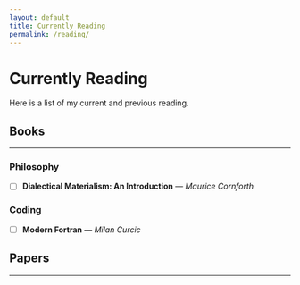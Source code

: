 ```yaml
---
layout: default
title: Currently Reading
permalink: /reading/
---
```


# Currently Reading

Here is a list of my current and previous reading. 

## Books
---

### Philosophy

- [ ] **Dialectical Materialism: An Introduction** — *Maurice Cornforth* 

### Coding 

- [ ] **Modern Fortran** — *Milan Curcic*

## Papers
---

